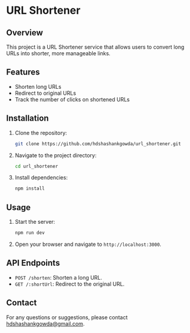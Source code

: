 # URL Shortener

## Overview

This project is a URL Shortener service that allows users to convert long URLs into shorter, more manageable links.

## Features

- Shorten long URLs
- Redirect to original URLs
- Track the number of clicks on shortened URLs

## Installation

1. Clone the repository:
   ```bash
   git clone https://github.com/hdshashankgowda/url_shortener.git
   ```
2. Navigate to the project directory:
   ```bash
   cd url_shortener
   ```
3. Install dependencies:
   ```bash
   npm install
   ```

## Usage

1. Start the server:
   ```bash
   npm run dev
   ```
2. Open your browser and navigate to `http://localhost:3000`.

## API Endpoints

- `POST /shorten`: Shorten a long URL.
- `GET /:shortUrl`: Redirect to the original URL.

## Contact

For any questions or suggestions, please contact hdshashankgowda@gmail.com.
